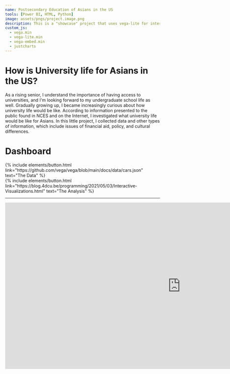 ```yaml
---
name: Postsecondary Education of Asians in the US
tools: [Power BI, HTML, Python]
image: assets/pngs/project.image.png
description: This is a "showcase" project that uses vega-lite for interactive viz!
custom_js:
  - vega.min
  - vega-lite.min
  - vega-embed.min
  - justcharts
---
```


# How is University life for Asians in the US?

As a rising senior, I understand the importance of having access to universities, and I'm looking forward to my undergraduate school life as well. Gradually growing up, I became increasingly curious about how university life would be like.
According to information presented to the public found in NCES and on the Internet, I investigated what university life would be like for Asians. 
In this little project, I collected data and other types of information, which include issues of financial aid, policy, and cultural differences.

# Dashboard


<!-- 按钮部分 -->
<div class="left">
{% include elements/button.html link="https://github.com/vega/vega/blob/main/docs/data/cars.json" text="The Data" %}
</div>

<div class="right">
{% include elements/button.html link="https://blog.4dcu.be/programming/2021/05/03/Interactive-Visualizations.html" text="The Analysis" %}
</div>

---

<!-- Power BI 报表嵌入 -->
<iframe title="phd form" width="1140" height="541.25" src="https://app.powerbigov.us/reportEmbed?reportId=0a705c93-20b8-4004-8915-06f1ace54e4f&autoAuth=true&ctid=8552887c-cbc3-4ee5-9fd3-ea217e3026fc" frameborder="0" allowFullScreen="true"></iframe>
